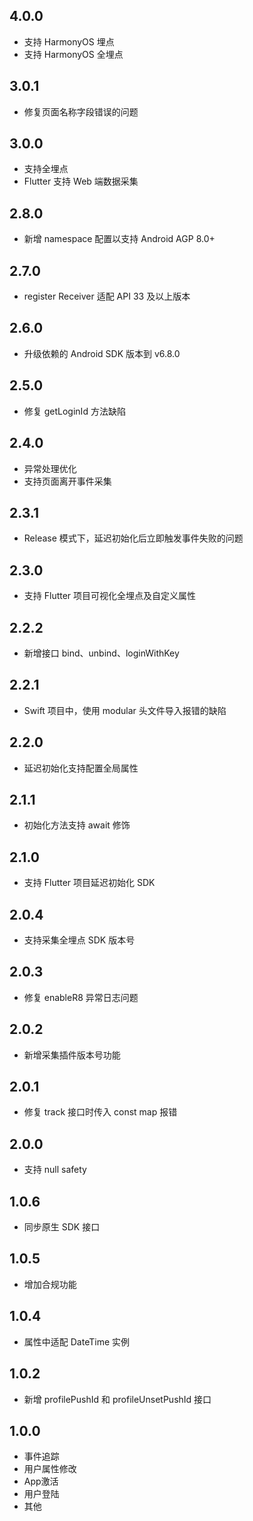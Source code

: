 ## 4.0.0

* 支持 HarmonyOS 埋点
* 支持 HarmonyOS 全埋点

## 3.0.1

* 修复页面名称字段错误的问题

## 3.0.0

* 支持全埋点
* Flutter 支持 Web 端数据采集

## 2.8.0

* 新增 namespace 配置以支持 Android AGP 8.0+ 

## 2.7.0

* register Receiver 适配 API 33 及以上版本

## 2.6.0

* 升级依赖的 Android SDK 版本到 v6.8.0

## 2.5.0

* 修复 getLoginId 方法缺陷

## 2.4.0

* 异常处理优化
* 支持页面离开事件采集

## 2.3.1

* Release 模式下，延迟初始化后立即触发事件失败的问题

## 2.3.0

* 支持 Flutter 项目可视化全埋点及自定义属性

## 2.2.2

* 新增接口 bind、unbind、loginWithKey

## 2.2.1

* Swift 项目中，使用 modular 头文件导入报错的缺陷

## 2.2.0

* 延迟初始化支持配置全局属性

## 2.1.1

* 初始化方法支持 await 修饰

## 2.1.0

* 支持 Flutter 项目延迟初始化 SDK

## 2.0.4

* 支持采集全埋点 SDK 版本号 

## 2.0.3

* 修复 enableR8 异常日志问题 

## 2.0.2

* 新增采集插件版本号功能

## 2.0.1

* 修复 track 接口时传入 const map 报错

## 2.0.0

* 支持 null safety

## 1.0.6

* 同步原生 SDK 接口

## 1.0.5

* 增加合规功能

## 1.0.4

* 属性中适配 DateTime 实例

## 1.0.2

* 新增 profilePushId 和 profileUnsetPushId 接口

## 1.0.0

* 事件追踪
* 用户属性修改
* App激活
* 用户登陆
* 其他